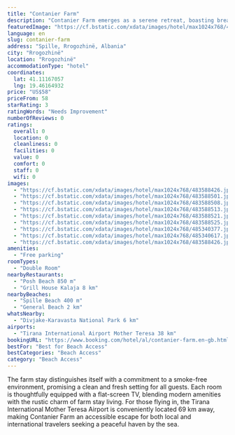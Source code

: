 ```yaml
---
title: "Contanier Farm"
description: "Contanier Farm emerges as a serene retreat, boasting breathtaking sea views and a prime location just a stone's throw from Spille Beach."
featuredImage: "https://cf.bstatic.com/xdata/images/hotel/max1024x768/483588426.jpg?k=f725a425647460f2481e8612e1d60c26483a6ddaeca0fa7b44562bf47a037063&o=&hp=1"
language: en
slug: contanier-farm
address: "Spille, Rrogozhinë, Albania"
city: "Rrogozhinë"
location: "Rrogozhinë"
accommodationType: "hotel"
coordinates:
  lat: 41.11167057
  lng: 19.46164932
price: "US$58"
priceFrom: 58
starRating: 3
ratingWords: "Needs Improvement"
numberOfReviews: 0
ratings:
  overall: 0
  location: 0
  cleanliness: 0
  facilities: 0
  value: 0
  comfort: 0
  staff: 0
  wifi: 0
images:
  - "https://cf.bstatic.com/xdata/images/hotel/max1024x768/483588426.jpg?k=f725a425647460f2481e8612e1d60c26483a6ddaeca0fa7b44562bf47a037063&o=&hp=1"
  - "https://cf.bstatic.com/xdata/images/hotel/max1024x768/483588501.jpg?k=59991055811554ccc4731ad9edb4faa9bbc149ff7a94bcf1c3ca07da16650c41&o=&hp=1"
  - "https://cf.bstatic.com/xdata/images/hotel/max1024x768/483588508.jpg?k=153d5febdff4ce0e02f253d1750c26efccf6946ed769936c7e5ec244964c4bcf&o=&hp=1"
  - "https://cf.bstatic.com/xdata/images/hotel/max1024x768/483588513.jpg?k=cc2f8fa34da2785bc486a368da408543a22ff37016e22ed63ad183c192637988&o=&hp=1"
  - "https://cf.bstatic.com/xdata/images/hotel/max1024x768/483588521.jpg?k=8f54ac7ae541556743c1df46ad2fadd1caffcd0f72d8c58c7db13ee93c5c8aaf&o=&hp=1"
  - "https://cf.bstatic.com/xdata/images/hotel/max1024x768/483588525.jpg?k=ec6396a39b40737573f9f15ed8c04b4f2a033ceb9e97c72fb98adb740eeb1300&o=&hp=1"
  - "https://cf.bstatic.com/xdata/images/hotel/max1024x768/485340377.jpg?k=ea36c5685f37e555f241c726cfc60affba39878061384eff9614c535d91c46d5&o=&hp=1"
  - "https://cf.bstatic.com/xdata/images/hotel/max1024x768/485340617.jpg?k=11fcdd9f70f0dc618f762f170203c5fa1a6b0f8c2dc1f213c11c0658fb703172&o=&hp=1"
  - "https://cf.bstatic.com/xdata/images/hotel/max1024x768/483588426.jpg?k=f725a425647460f2481e8612e1d60c26483a6ddaeca0fa7b44562bf47a037063&o=&hp=1"
amenities:
  - "Free parking"
roomTypes:
  - "Double Room"
nearbyRestaurants:
  - "Posh Beach 850 m"
  - "Grill House Kalaja 8 km"
nearbyBeaches:
  - "Spille Beach 400 m"
  - "General Beach 2 km"
whatsNearby:
  - "Divjake-Karavasta National Park 6 km"
airports:
  - "Tirana International Airport Mother Teresa 38 km"
bookingURL: "https://www.booking.com/hotel/al/contanier-farm.en-gb.html?aid=8035640"
bestFor: "Best for Beach Access"
bestCategories: "Beach Access"
category: "Beach Access"
---
```


The farm stay distinguishes itself with a commitment to a smoke-free environment, promising a clean and fresh setting for all guests. Each room is thoughtfully equipped with a flat-screen TV, blending modern amenities with the rustic charm of farm stay living. For those flying in, the Tirana International Mother Teresa Airport is conveniently located 69 km away, making Contanier Farm an accessible escape for both local and international travelers seeking a peaceful haven by the sea.